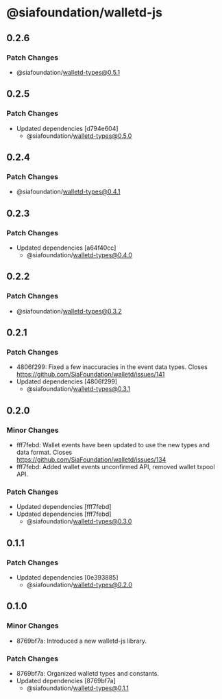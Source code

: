 # @siafoundation/walletd-js

## 0.2.6

### Patch Changes

- @siafoundation/walletd-types@0.5.1

## 0.2.5

### Patch Changes

- Updated dependencies [d794e604]
  - @siafoundation/walletd-types@0.5.0

## 0.2.4

### Patch Changes

- @siafoundation/walletd-types@0.4.1

## 0.2.3

### Patch Changes

- Updated dependencies [a64f40cc]
  - @siafoundation/walletd-types@0.4.0

## 0.2.2

### Patch Changes

- @siafoundation/walletd-types@0.3.2

## 0.2.1

### Patch Changes

- 4806f299: Fixed a few inaccuracies in the event data types. Closes https://github.com/SiaFoundation/walletd/issues/141
- Updated dependencies [4806f299]
  - @siafoundation/walletd-types@0.3.1

## 0.2.0

### Minor Changes

- fff7febd: Wallet events have been updated to use the new types and data format. Closes https://github.com/SiaFoundation/walletd/issues/134
- fff7febd: Added wallet events unconfirmed API, removed wallet txpool API.

### Patch Changes

- Updated dependencies [fff7febd]
- Updated dependencies [fff7febd]
  - @siafoundation/walletd-types@0.3.0

## 0.1.1

### Patch Changes

- Updated dependencies [0e393885]
  - @siafoundation/walletd-types@0.2.0

## 0.1.0

### Minor Changes

- 8769bf7a: Introduced a new walletd-js library.

### Patch Changes

- 8769bf7a: Organized walletd types and constants.
- Updated dependencies [8769bf7a]
  - @siafoundation/walletd-types@0.1.1
